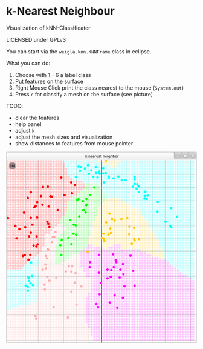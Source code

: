k-Nearest Neighbour
==========================

   Visualization of kNN-Classificator
   
   LICENSED under GPLv3


You can start via the `weigla.knn.KNNFrame` class in eclipse.

What you can do:

  1. Choose with 1 - 6 a label class
  2. Put features on the surface
  3. Right Mouse Click print the class nearest to the mouse (`System.out`)
  4. Press ``c`` for classify a mesh on the surface (see picture)

TODO: 
  * clear the features
  * help panel
  * adjust ``k``
  * adjust the mesh sizes and visualization
  * show distances to features from mouse pointer


![Example Picture](doc/example1.png)

